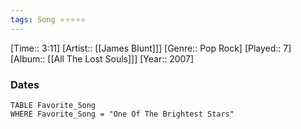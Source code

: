 ```yaml
---
tags: Song ⭐⭐⭐⭐⭐ 
---
```

[Time:: 3:11]
[Artist:: [[James Blunt]]]
[Genre:: Pop Rock]
[Played:: 7]
[Album:: [[All The Lost Souls]]]
[Year:: 2007]
### Dates
````dataview
TABLE Favorite_Song
WHERE Favorite_Song = "One Of The Brightest Stars"
````